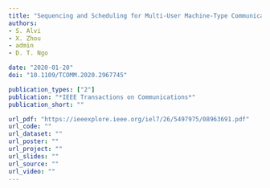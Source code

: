 ```yaml
---
title: "Sequencing and Scheduling for Multi-User Machine-Type Communication"
authors:
- S. Alvi
- X. Zhou
- admin
- D. T. Ngo

date: "2020-01-20"
doi: "10.1109/TCOMM.2020.2967745"

publication_types: ["2"]
publication: "*IEEE Transactions on Communications*"
publication_short: ""

url_pdf: "https://ieeexplore.ieee.org/iel7/26/5497975/08963691.pdf"
url_code: ""
url_dataset: ""
url_poster: ""
url_project: ""
url_slides: ""
url_source: ""
url_video: ""
---
```

